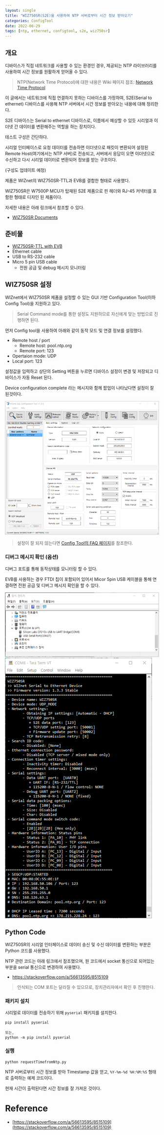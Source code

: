 ```yaml
---
layout: single
title: "WIZ750SR(S2E)을 사용하여 NTP 서버로부터 시간 정보 받아오기"
categories: ConfigTool
date: 2022-06-29
tags: [ntp, ethernet, configtool, s2e, wiz750sr]
---
```


## 개요

디바이스가 직접 네트워크를 사용할 수 있는 환경인 경우, 제공되는 NTP 라이브러리를 사용하여 시간 정보를 원활하게 얻어올 수 있다.

>NTP(Network Time Protocol)에 대한 내용은 Wiki 페이지 참조: [Network Time Protocol](https://en.wikipedia.org/wiki/Network_Time_Protocol)

이 글에서는 네트워크에 직접 연결하지 못하는 디바이스를 가정하여, S2E(Serial to ethernet) 디바이스를 사용해 NTP 서버에서 시간 정보를 받아오는 내용에 대해 정리한다.

S2E 디바이스는 Serial to ethernet 디바이스로, 이름에서 예상할 수 있듯 시리얼과 이더넷 간 데이터를 변환해주는 역할을 하는 장치이다.

테스트 구성은 간단하다.

시리얼 인터페이스로 요청 데이터를 전송하면 이더넷으로 패킷이 변환되어 설정된 Remote Host(여기에서는 NTP 서버)로 전송되고, 서버에서 응답이 오면 이더넷으로 수신하고 다시 시리얼 데이터로 변환되어 정보를 받는 구조이다.

(구성도 업데이트 예정)

<!-- 구성도 -->

제품은 WIZnet의 WIZ750SR-TTL과 EVB를 결합한 형태로 사용했다. 

WIZ750SR은 W7500P MCU가 탑재된 S2E 제품으로 핀 헤더와 RJ-45 커넥터를 포함한 형태로 디자인 된 제품이다.

자세한 내용은 아래 링크에서 참조할 수 있다.

- [WIZ750SR Documents](https://docs.wiznet.io/Product/S2E-Module/WIZ750SR)

## 준비물

* [WIZ750SR-TTL with EVB](https://wiznetshop.io/product/detail.html?product_no=770&cate_no=43&display_group=1)
* Ethernet cable
* USB to RS-232 cable
* Micro 5 pin USB cable
  * 전원 공급 및 debug 메시지 모니터링


## WIZ750SR 설정

WIZnet에서 WIZ750SR 제품을 설정할 수 있는 GUI 기반 Configuration Tool(이하 Config Tool)을 지원하고 있다.

>Serial Command mode를 통한 설정도 지원하므로 자신에게 맞는 방법으로 진행하면 된다.

먼저 Config tool을 사용하여 아래와 같이 동작 모드 및 연결 정보를 설정했다.

* Remote host / port
  * Remote host: pool.ntp.org
  * Remote port: 123
* Opertaion mode: UDP
* Local port: 123

설정값을 입력하고 상단의 Setting 버튼을 누르면 디바이스 설정이 변경 및 저장되고 디바이스가 자동 Reset 된다.

Device configuration complete 라는 메시지와 함께 팝업이 나타났다면 설정이 잘 된것이다.

<img src="https://github.com/renakim/renakim.github.io/blob/master/files/wiz750sr-ntp-configtool.png?raw=true" />

>설정이 잘 되지 않는다면 [Config Tool의 FAQ 페이지](https://github.com/Wiznet/WIZnet-S2E-Tool-GUI/wiki/Common-Configuration_ko#setting)를 참조한다.

<!-- 작성중 -->

### 디버그 메시지 확인 (옵션)

디버그 포트를 통해 동작상태를 모니터링 할 수 있다.

EVB를 사용하는 경우 FTDI 칩이 포함되어 있어서 Micor 5pin USB 케이블을 통해 연결하면 전원 공급 및 디버그 메시지 확인을 할 수 있다.

<img src="https://github.com/renakim/renakim.github.io/blob/master/files/wiz750sr-ntp-dm.png?raw=true" />


<img src="https://github.com/renakim/renakim.github.io/blob/master/files/wiz750sr-ntp-debug.png?raw=true" />




## Python Code

WIZ750SR의 시리얼 인터페이스로 데이터 송신 및 수신 데이터를 변환하는 부분은 Python 코드를 사용했다.

NTP 관련 코드는 아래 링크에서 참조했으며, 원 코드에서 socket 통신으로 되어있는 부분을 serial 통신으로 변경하여 사용했다.

- https://stackoverflow.com/a/56613595/8515109


<script src="https://gist.github.com/renakim/9325a40d89adb3ef78e5722be5e94c5a.js"></script>

>인식되는 COM 포트는 달라질 수 있으므로, 장치관리자에서 확인 후 진행한다.

### 패키지 설치

시리얼로 데이터를 전송하기 위해 `pyserial` 패키지를 설치한다.

```
pip install pyserial

또는,
python -m pip install pyserial
```

### 실행
```
python requestTimefromNtp.py 
```

NTP 서버로부터 시간 정보를 받아 Timestamp 값을 얻고, `%Y-%m-%d %H:%M:%S` 형태로 출력하는 예제 코드이다.

현재 시간이 출력된다면 시간 정보를 잘 가져온 것이다. 



# Reference

* [https://stackoverflow.com/a/56613595/8515109](https://stackoverflow.com/a/56613595/8515109)